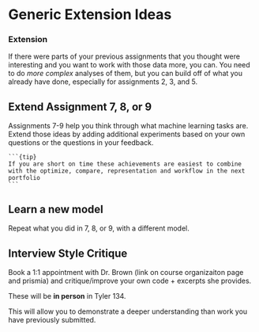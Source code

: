 # Generic Extension Ideas

### Extension

If there were parts of your previous assignments that you thought were interesting and you want to work with those data more, you can. You need to do *more complex* analyses of them, but you can build off of what you already have done, especially for assignments 2, 3, and 5. 



## Extend Assignment 7, 8, or 9   

Assignments 7-9 help you think through what machine learning tasks are.
Extend those ideas by adding additional experiments based on your own questions
or the questions in your feedback.

````{margin}
```{tip}
If you are short on time these achievements are easiest to combine with the optimize, compare, representation and workflow in the next portfolio
```
````



## Learn a new model

Repeat what you did in 7, 8, or 9, with a different model.

## Interview Style Critique

Book a 1:1 appointment with Dr. Brown (link on course organizaiton page and prismia) and critique/improve your own code + excerpts she provides.  

These will be **in person** in Tyler 134. 

This will allow you to demonstrate a deeper understanding than work you have previously submitted. 

